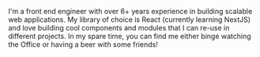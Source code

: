 I'm a front end engineer with over 6+ years experience in building scalable web applications. My library of choice is React (currently learning NextJS) and love building cool components and modules that I can re-use in different projects. In my spare time, you can find me either binge watching the Office or having a beer with some friends!